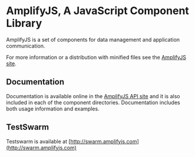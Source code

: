 # AmplifyJS, A JavaScript Component Library

AmplifyJS is a set of components for data management and application communication.

For more information or a distribution with minified files see the [AmplifyJS site](http://amplifyjs.com).

## Documentation

Documentation is available online in the [AmplifyJS API site](http://amplifyjs.com/api/request/) and it is also included in each  of the component directories. Documentation includes both usage information and examples.

## TestSwarm

Testswarm is available at [http://swarm.amplifyjs.com](http://swarm.amplifyjs.com)
